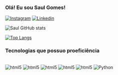 ### Olá! Eu sou Saul Gomes!
[![Instagram](https://img.shields.io/badge/Instagram-E4405F?style=for-the-badge&logo=instagram&logoColor=white)](https://www.instagram.com/saulgsousa/)
[![Linkedin](https://img.shields.io/badge/LinkedIn-0077B5?style=for-the-badge&logo=linkedin&logoColor=white)](https://www.linkedin.com/in/saul-gomes-3a21061aa/)


![Saul GitHub stats](https://github-readme-stats.vercel.app/api?username=saulgs-dev&show_icons=true&theme=dark)

[![Top Langs](https://github-readme-stats.vercel.app/api/top-langs/?username=saulgs&count_private=true&show_icons=true&-dev&layout=dark)](https://github.com/anuraghazra/github-readme-stats)

### Tecnologias que possuo proeficiência

<div style="display: inline-block";><br/>
    <img align="center" alt="html5" src="https://img.shields.io/badge/HTML5-E34F26?style=for-the-badge&logo=html5&logoColor=white">
    <img align="center" alt="html5" src="https://img.shields.io/badge/CSS-239120?&style=for-the-badge&logo=css3&logoColor=white">
    <img align="center" alt="html5" src="https://img.shields.io/badge/Node.js-43853D?style=for-the-badge&logo=node.js&logoColor=white">
    <img align="center" alt="html5" src="https://img.shields.io/badge/React-20232A?style=for-the-badge&logo=react&logoColor=61DAFB">
    <img align="center" alt="html5" src="https://img.shields.io/badge/TypeScript-007ACC?style=for-the-badge&logo=typescript&logoColor=white">
    <img align="center" alt="Python" src="https://img.shields.io/badge/Python-14354C?style=for-the-badge&logo=python&logoColor=white">
</div> 
